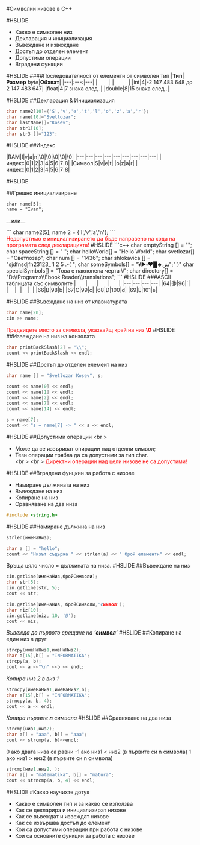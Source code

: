 #Символни низове в С++

#HSLIDE

* Какво е символен низ  
* Декларация и инициализация  
* Въвеждане и извеждане  
* Достъп до отделен елемент  
* Допустими операции  
* Вградени функции  

#HSLIDE
####Последователност от елементи от символен тип
|**__Тип__**|**__Размер__** _byte_|**__Обхват__**|
|---|:---:|---|
|<font color="white">**`char`**</font>|<font color="white">1</font>|<font color="white">0/255</font>|
|int|4|-2 147 483 648 до 2 147 483 647|
|float|4|7 знака след .|
|double|8|15 знака след .|

#HSLIDE
##Декларация & Инициализация
```c++
char name2[10]={'S','v','e','t','l','o','z','a','r'};
char name[10]="Svetlozar";
char lastName[]="Kosev";
char str1[10];
char str3 []="123";
```
#HSLIDE
##Индекс

|RAM|I|v|a|n|\0|\0|\0|\0|\0|
|---|---|---|---|---|---|---|---|---|
|индекс|0|1|2|3|4|5|6|7|8|
|Символ|S|v|e|t|l|o|z|a|r|
|индекс|0|1|2|3|4|5|6|7|8|

#HSLIDE

##Грешно инициализиране

```
char name[5];
name = "Ivan";
```
<p align="left">__или__</p>
```
char name2[5];
name 2 = {'I','v','a','n'};
```
<br \>
<font color="red">Недопустимо е инициализирането да бъде направено нa хода на програмата след декларацията!</font>
#HSLIDE
```c++
char emptyString [] = "";
char spaceString [] = " ";
char helloWorld[] = "Hello World";
char svetlozar[] = "Светлозар";
char num [] = "1436";
char shlokavica [] = "sjdfnsdjfn23123_ 1 2 5 .-( ";
char someSymbols[] = "¥►▫♥█☻ﺶ";" )"
char specialSymbols[] = "Това е наклонена черта \\";
char directory[] = "D:\\Programs\\Ebook Reader\\translations";
```
#HSLIDE
###ASCII таблицата със символите
|<font color="white">Dec</font>|<font color="white">Chr</font>|<font color="white">Dec</font>|<font color="white">Chr</font>|
|---|---|---|---|
|64|@|96|`|
|<font color="white">64</font>|<font color="white">A</font>|<font color="white">97</font>|<font color="white">a</font>|
|66|B|98|b|
|67|C|99|c|
|68|D|100|d|
|69|E|101|e|

#HSLIDE
##Въвеждане на низ от клавиатурата

```c++
char name[20];
cin >> name;
```

<font color="red">Предвидете място за символа, указвайщ край на низ __\0__</font>
#HSLIDE
##Извеждане на низ на конзолата

```c++
char printBackSlash[2] = "\\";
count << printBackSlash << endl;
```
#HSLIDE
##Достъп до отделен елемент на низ

```c++
char name [] = "Svetlozar Kosev", s;

count << name[0] << endl;
count << name[1] << endl;
count << name[2] << endl;
count << name[7] << endl;
count << name[14] << endl;

s = name[7];
count << "s = name[7] -> " << s << endl;
```
#HSLIDE
##Допустими операции
<br \>
* Може да се извъриват опирации над отделни символ;  
* Тези операции трябва да са допустими за тип char.  
  <br \>
  <br \>
<font color="red">Директни операции над цели низове не са допустими!</font>

#HSLIDE
##Вградени фунцкии за работа с низове
- Намиране дължината на низ
- Въвеждане на низ
- Копиране на низ
- Сравняване на два низа

```c++
#include <string.h>
```
#HSLIDE
##Намиране дължина на низ
```c++
strlen(имеНаНиз);

char a [] = "hello";
count << "Низът съдържа " << strlen(a) << " брой елементи" << endl;
```

Връща цяло число = дължината на низа.
#HSLIDE
##Въвеждане на низ
```c++
cin.getline(имеНаНиз,бройСимволи);
char str[5];
cin.getline(str, 5);
cout << str;
```
```c++
cin.getline(имеНаНиз, бройСимволи,'символ');
char niz[10];
cin.getline(niz, 10, '@');
cout << niz;
```
<i>Въвежда до първото срещане на **'символ'**</i>
#HSLIDE
##Копиране на един низ в друг
```c++
strcpy(имеНаНиз1,имеНаНиз2);
char a[15],b[] = "INFORMATIKA";
strcpy(a, b);
cout << a <<"\n" <<b << endl;
```
<i>Копира низ 2 в виз 1</i>
```c++
strncpy(имеНаНиз1,имеНаНиз2,n);
char a[15],b[] = "INFORMATIKA";
strncpy(a, b, 4);
cout << a << endl;
```
<i>Копира първите **n** символа</i>
#HSLIDE
##Сравняване на два низа
```c++
strcmp(низ1,низ2);
char a[] = "aaa", b[] = "aaa";
cout << strcmp(a, b)<<endl;
```
0 ако двата низа са равни
-1 ако низ1 < низ2 (в първите си n символа)
1 ако низ1 > низ2 (в първите си n символа)
```c++
strcmp(низ1,низ2, );
char a[] = "matematika", b[] = "matura";
cout << strncmp(a, b, 4) << endl;
```
#HSLIDE
#Какво научихте дотук
- Какво е символен тип и за какво се използва
- Как се декларира и инициализират низове
- Как се въвеждат и извеждат низове
- Как се извършва достъп до елемент
- Кои са допустими операции при работа с низове
- Кои са основните функции за работа с низове
